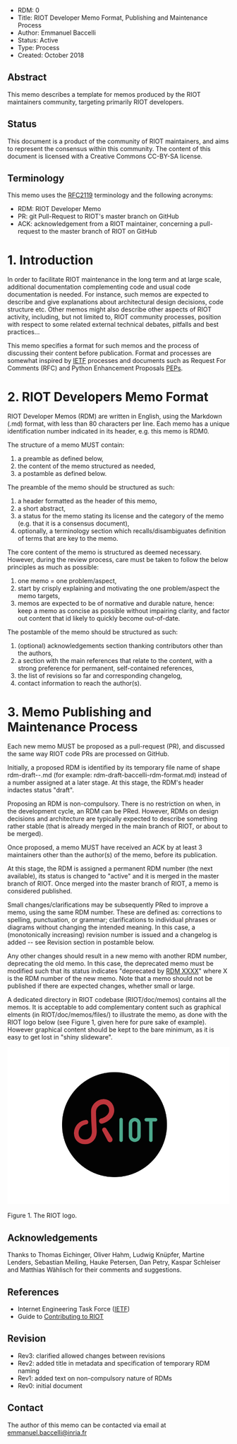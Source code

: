 
- RDM: 0
- Title: RIOT Developer Memo Format, Publishing and Maintenance Process
- Author: Emmanuel Baccelli
- Status: Active
- Type: Process
- Created: October 2018

## Abstract

This memo describes a template for memos produced by the RIOT maintainers
community, targeting primarily RIOT developers.

## Status

This document is a product of the community of RIOT maintainers, and aims to
represent the consensus within this community. The content of this document is
licensed with a Creative Commons CC-BY-SA license.

## Terminology

This memo uses the [RFC2119](https://www.ietf.org/rfc/rfc2119.txt) terminology
and the following acronyms:

- RDM: RIOT Developer Memo
- PR: git Pull-Request to RIOT's master branch on GitHub
- ACK: acknowledgement from a RIOT maintainer, concerning a pull-request to the
master branch of RIOT on GitHub

# 1. Introduction

In order to facilitate RIOT maintenance in the long term and at large scale,
additional documentation complementing code and usual code documentation is
needed. For instance, such memos are expected to describe and give explanations
about architectural design decisions, code structure etc. Other memos might
also describe other aspects of RIOT activity, including, but not limited to,
RIOT community processes, position with respect to some related external
technical debates, pitfalls and best practices...

This memo specifies a format for such memos and the process of discussing their
content before publication. Format and processes are somewhat inspired by
[IETF](http://ietf.org/) processes and documents such as Request For Comments
(RFC) and Python Enhancement Proposals [PEPs](https://www.python.org/dev/peps/).

# 2. RIOT Developers Memo Format

RIOT Developer Memos (RDM) are written in English, using the Markdown (.md)
format, with less than 80 characters per line. Each memo has a unique
identification number indicated in its header,
e.g. this memo is RDM0.

The structure of a memo MUST contain:

1. a preamble as defined below,
2. the content of the memo structured as needed,
3. a postamble as defined below.

The preamble of the memo should be structured as such:

1. a header formatted as the header of this memo,
2. a short abstract,
3. a status for the memo stating its license and the category of the memo (e.g.
that it is a consensus document),
4. optionally, a terminology section which recalls/disambiguates definition of
terms that are key to the memo.

The core content of the memo is structured as deemed necessary. However, during
the review process, care must be taken to follow the below principles as much
as possible:

1. one memo = one problem/aspect,
2. start by crisply explaining and motivating the one problem/aspect the memo
targets,
3. memos are expected to be of normative and durable nature, hence: keep a memo
as concise as possible without impairing clarity, and factor out content that
id likely to quickly become out-of-date.

The postamble of the memo should be structured as such:

1. (optional) acknowledgements section thanking contributors other than the
authors,
2. a section with the main references that relate to the content, with a strong
preference for permanent, self-contained references,
3. the list of revisions so far and corresponding changelog,
4. contact information to reach the author(s).

# 3. Memo Publishing and Maintenance Process

Each new memo MUST be proposed as a pull-request (PR),
and discussed the same way RIOT code PRs are processed on GitHub.

Initially, a proposed RDM is identified by its temporary file name
of shape rdm-draft-<author>-<topic>.md (for
example: rdm-draft-baccelli-rdm-format.md) instead of a number
assigned at a later stage.
At this stage, the RDM's header indactes status "draft".

Proposing an RDM is non-compulsory. There is no restriction on when, in the
development cycle, an RDM can be PRed. However, RDMs on design decisions and
architecture are typically expected to describe something rather stable (that is
already merged in the main branch of RIOT, or about to be merged).

Once proposed, a memo MUST have received an ACK by at least 3 maintainers other
than the author(s) of the memo, before its publication.

At this stage, the RDM is assigned a permanent RDM number (the next available),
its status is changed to "active" and it is merged in the master branch of RIOT.
Once merged into the master branch of RIOT, a memo is considered published.

Small changes/clarifications may be subsequently PRed to improve a memo, using
the same RDM number. These are defined as: corrections to spelling,
punctuation, or grammar; clarifications to individual phrases or diagrams
without changing the intended meaning. In this case, a (monotonically
increasing) revision number is issued and a changelog is added -- see Revision
section in postamble below.

Any other changes should result in a new memo with another RDM number,
deprecating the old memo. In this case, the deprecated memo must be modified
such that its status indicates "deprecated by [RDM XXXX](./rdmXXXX.md)" where X
is the RDM number of the new memo. Note that a memo should not be published if
there are expected changes, whether small or large.

A dedicated directory in RIOT codebase (RIOT/doc/memos) contains all the memos.
It is acceptable to add complementary content such as graphical elments
(in RIOT/doc/memos/files/) to illustrate the memo, as done with the RIOT logo
below (see Figure 1, given here for pure sake of example).
However graphical content should be kept to the bare
minimum, as it is easy to get lost in "shiny slideware".


![Figure 1. RIOT logo.](./files/rdm0000/RIOT-logo.png "RIOT logo")
<p align="justify">
Figure 1. The RIOT logo.
</p>


## Acknowledgements

Thanks to Thomas Eichinger, Oliver Hahm, Ludwig Knüpfer, Martine Lenders,
Sebastian Meiling, Hauke Petersen, Dan Petry, Kaspar Schleiser and
Matthias Wählisch for their comments and suggestions.

## References

- Internet Engineering Task Force ([IETF](http://ietf.org/))
- Guide to [Contributing to RIOT](https://github.com/RIOT-OS/RIOT/wiki/Contributing-to-RIOT)

## Revision

- Rev3: clarified allowed changes between revisions
- Rev2: added title in metadata and specification of temporary RDM naming
- Rev1: added text on non-compulsory nature of RDMs
- Rev0: initial document

## Contact

The author of this memo can be contacted via email at emmanuel.baccelli@inria.fr
